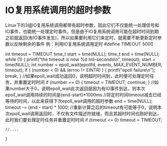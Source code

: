 # IO复用系统调用的超时参数

Linux下的3组IO复用系统调用都带有超时参数，因此它们不仅能统一处理信号和IO事件，也能统一处理定时事件。但是由于IO复用系统调用可能在超时时间到期之前就返回(有IO事件发生)，所以如果要利用它们来定时，就需要不断更新定时参数以反映剩余的事件
例：利用IO复用系统调用定时
#define TIMEOUT 5000

int timeout = TIMEOUT
time_t start = time(NULL);
time_t end = time(NULL);
while (1)
{
    printf("the timeout is now %d mil-seconds\n", timeout);
    start = time(NULL);
    int number = epoll_wait(epollfd, events, MAX_EVENT_NUMBER, timeout);
    if ( (number < 0) && (errno != EINTR) )
    {
        printf("epoll failure\n");
        break;
    }
    //如果epoll_wait成功返回0，说明超时时间到，此时便可处理定时任务，并重置定时时间
    if (number == 0)
    {
        timeout = TIMEOUT;
        continue;
    }
    //如果number大于0，说明epoll_wait此次返回是因为有IO事件到达，则本次epoll_wait调用持续的时间是(end-start)*1000ms
    //将定时时间timeout减去已经等待的时间，以此来获得下次epoll_wait调用的超时参数
    end = time(NULL);
    timeout -= (end - start) * 1000;
    //重新计算之后的timeout有可能等于0，说明本次epoll_wait调用返回时，不仅有文件描述符就绪，而且其超时时间也刚好到达，此时我们要处理定时任务并重置定时时间
    if (timeout <= 0)
        timeout = TIMEOUT;
       
    //....
}
